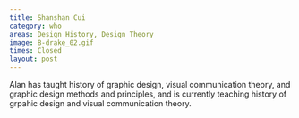 ```yaml
---
title: Shanshan Cui
category: who
areas: Design History, Design Theory
image: 8-drake_02.gif
times: Closed
layout: post
---
```

Alan has taught history of graphic design, visual communication theory, and graphic design methods and principles, and is currently teaching history of grpahic design and visual communication theory. 
